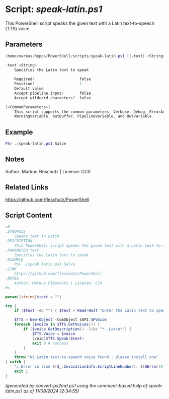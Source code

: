 Script: *speak-latin.ps1*
========================

This PowerShell script speaks the given text with a Latin text-to-speech (TTS) voice.

Parameters
----------
```powershell
/home/markus/Repos/PowerShell/scripts/speak-latin.ps1 [[-text] <String>] [<CommonParameters>]

-text <String>
    Specifies the Latin text to speak
    
    Required?                    false
    Position?                    1
    Default value                
    Accept pipeline input?       false
    Accept wildcard characters?  false

[<CommonParameters>]
    This script supports the common parameters: Verbose, Debug, ErrorAction, ErrorVariable, WarningAction, 
    WarningVariable, OutBuffer, PipelineVariable, and OutVariable.
```

Example
-------
```powershell
PS> ./speak-latin.ps1 Salve

```

Notes
-----
Author: Markus Fleschutz | License: CC0

Related Links
-------------
https://github.com/fleschutz/PowerShell

Script Content
--------------
```powershell
<#
.SYNOPSIS
	Speaks text in Latin
.DESCRIPTION
	This PowerShell script speaks the given text with a Latin text-to-speech (TTS) voice.
.PARAMETER text
	Specifies the Latin text to speak
.EXAMPLE
	PS> ./speak-latin.ps1 Salve
.LINK
	https://github.com/fleschutz/PowerShell
.NOTES
	Author: Markus Fleschutz | License: CC0
#>

param([string]$text = "")

try {
	if ($text -eq "") { $text = Read-Host "Enter the Latin text to speak" }

	$TTS = New-Object -ComObject SAPI.SPVoice
	foreach ($voice in $TTS.GetVoices()) {
		if ($voice.GetDescription() -like "*- Latin*") { 
			$TTS.Voice = $voice
			[void]$TTS.Speak($text)
			exit 0 # success
		}
	}
	throw "No Latin text-to-speech voice found - please install one"
} catch {
	"⚠️ Error in line $($_.InvocationInfo.ScriptLineNumber): $($Error[0])"
	exit 1
}
```

*(generated by convert-ps2md.ps1 using the comment-based help of speak-latin.ps1 as of 11/08/2024 12:34:55)*
